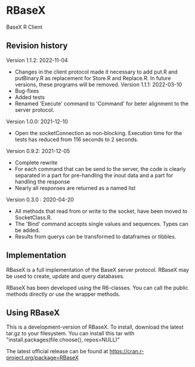 # RBaseX
BaseX R Client

## Revision history

Version 1.1.2: 2022-11-04
* Changes in the client protocol made it necessary to add put.R and putBinary.R as replacement for Store.R and Replace.R. In future versions, these programs will be removed.
Version 1.1.1: 2022-03-10
* Bug-fixes
* Added tests
* Renamed 'Execute' command to 'Command' for beter alignment to the server protocol.

Version 1.0.0: 2021-12-10
* Open the socketConnection as non-blocking. Execution time for the tests has reduced from 116 seconds to 2 seconds.

Version 0.9.2: 2021-12-05
* Complete rewrite
* For each command that can be send to the server, the code is clearly separated in a part for pre-handling the inout data and a part for handling the response
* Nearly all responses are returned as a named list

Version 0.3.0 : 2020-04-20

* All methods that read from or write to the socket, have been moved to SocketClass.R.
* The 'Bind' command accepts single values and sequences. Types can be added.
* Results from querys can be transformed to dataframes or tibbles. 

## Implementation

RBaseX is a full implementation of the BaseX server protocol. RBaseX may be used to create, update and query databases.

RBaseX has been developed using the R6-classes. You can call the public methods directly or use the wrapper methods.

## Using RBaseX

This is a development-version of RBaseX. To install, download the latest tar.gz to your filesystem. You can install this tar with "install.packages(file.choose(), repos=NULL)"

The latest official release can be found at https://cran.r-project.org/package=RBaseX
